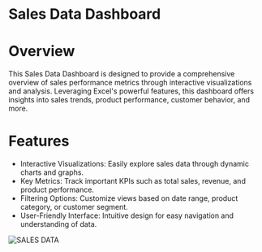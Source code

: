 # Sales Data Dashboard

# Overview
This Sales Data Dashboard is designed to provide a comprehensive overview of sales performance metrics through interactive visualizations and analysis. Leveraging Excel's powerful features, this dashboard offers insights into sales trends, product performance, customer behavior, and more.


# Features
* Interactive Visualizations: Easily explore sales data through dynamic charts and graphs.
* Key Metrics: Track important KPIs such as total sales, revenue, and product performance.
* Filtering Options: Customize views based on date range, product category, or customer segment.
* User-Friendly Interface: Intuitive design for easy navigation and understanding of data.

![SALES DATA](https://github.com/Deepak-karmiyal/Sales-Data-Dashboard-/assets/139327222/fcb5e62f-2e66-462b-81dd-e8d60f3b8979)


